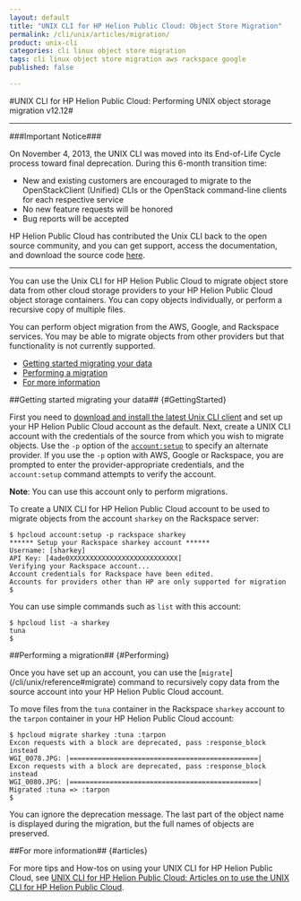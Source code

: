 ```yaml
---
layout: default
title: "UNIX CLI for HP Helion Public Cloud: Object Store Migration"
permalink: /cli/unix/articles/migration/
product: unix-cli
categories: cli linux object store migration
tags: cli linux object store migration aws rackspace google
published: false

---
```

<!--PUBLISHED-->
#UNIX CLI for HP Helion Public Cloud: Performing UNIX object storage migration v12.12#

___________________

###Important Notice###

On November 4, 2013, the UNIX CLI was moved into its End-of-Life Cycle process toward final deprecation. During this 6-month transition time:

* New and existing customers are encouraged to migrate to the OpenStackClient (Unified) CLIs or the OpenStack command-line clients for each respective service
* No new feature requests will be honored
* Bug reports will be accepted

HP Helion Public Cloud has contributed the Unix CLI back to the open source community, and you can get support, access the documentation, and download the source code [here](https://github.com/hpcloud/unix_cli).

_________________________________________

You can use the Unix CLI for HP Helion Public Cloud to migrate object store data from other cloud storage providers to your HP Helion Public Cloud object storage containers.  You can copy objects individually, or perform a recursive copy of multiple files.

You can perform object migration from the AWS, Google, and Rackspace services.  You may be able to migrate objects from other providers but that functionality is not currently supported.

* [Getting started migrating your data](#GettingStarted)
* [Performing a migration](#Performing)
* [For more information](#articles)

##Getting started migrating your data## {#GettingStarted}

First you need to [download and install the latest Unix CLI client](/cli/unix/install) and set up your HP Helion Public Cloud account as the default.  Next, create a UNIX CLI account with the credentials of the source from which you wish to migrate objects.  Use the `-p` option of the [`account:setup`](/cli/unix/reference#account:setup) to specify an alternate provider.  If you use the `-p` option with AWS, Google or Rackspace, you are prompted to enter the provider-appropriate credentials, and the `account:setup` command attempts to verify the account.  

**Note**: You can use this account only to perform migrations.  

To create a UNIX CLI for HP Helion Public Cloud account to be used to migrate objects from the account `sharkey` on the Rackspace server:

    $ hpcloud account:setup -p rackspace sharkey
    ****** Setup your Rackspace sharkey account ******
    Username: [sharkey] 
    API Key: [4ade0XXXXXXXXXXXXXXXXXXXXXXXXXXX] 
    Verifying your Rackspace account...
    Account credentials for Rackspace have been edited.
    Accounts for providers other than HP are only supported for migration
    $

You can use simple commands such as `list` with this account:

    $ hpcloud list -a sharkey
    tuna
    $

##Performing a migration## {#Performing}

Once you have set up an account, you can use the [`migrate`] (/cli/unix/reference#migrate) command to recursively copy data from the source account into your HP Helion Public Cloud account.  

To move files from the `tuna` container in the Rackspace `sharkey` account to the `tarpon` container in your HP Helion Public Cloud account:

    $ hpcloud migrate sharkey :tuna :tarpon
    Excon requests with a block are deprecated, pass :response_block instead
    WGI_0078.JPG: |===============================================|
    Excon requests with a block are deprecated, pass :response_block instead
    WGI_0080.JPG: |===============================================|
    Migrated :tuna => :tarpon
    $


You can ignore the deprecation message.  The last part of the object name is displayed during the migration, but the full names of objects are preserved.


##For more information## {#articles}

For more tips and How-tos on using your UNIX CLI for HP Helion Public Cloud, see [UNIX CLI for HP Helion Public Cloud: Articles on to use the UNIX CLI for HP Helion Public Cloud](/cli/unix/articles/).


